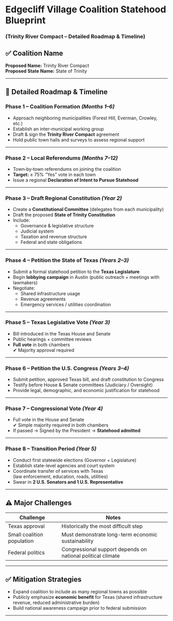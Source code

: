 # Edgecliff Village Coalition Statehood Blueprint  
### (Trinity River Compact – Detailed Roadmap & Timeline)

## ✅ Coalition Name
**Proposed Name:** Trinity River Compact  
**Proposed State Name:** State of Trinity

---

## 📅 Detailed Roadmap & Timeline

### **Phase 1 – Coalition Formation**  *(Months 1–6)*
- Approach neighboring municipalities (Forest Hill, Everman, Crowley, etc.)
- Establish an inter-municipal working group
- Draft & sign the **Trinity River Compact** agreement
- Hold public town halls and surveys to assess regional support

---

### **Phase 2 – Local Referendums**  *(Months 7–12)*
- Town‐by‐town referendums on joining the coalition
- **Target:** ≥ 75% “Yes” vote in each town
- Issue a regional **Declaration of Intent to Pursue Statehood**

---

### **Phase 3 – Draft Regional Constitution**  *(Year 2)*
- Create a **Constitutional Committee** (delegates from each municipality)
- Draft the proposed **State of Trinity Constitution**
- Include:
  - Governance & legislative structure  
  - Judicial system  
  - Taxation and revenue structure  
  - Federal and state obligations

---

### **Phase 4 – Petition the State of Texas**  *(Years 2–3)*
- Submit a formal statehood petition to the **Texas Legislature**
- Begin **lobbying campaign** in Austin (public outreach + meetings with lawmakers)
- Negotiate:
  - Shared infrastructure usage
  - Revenue agreements
  - Emergency services / utilities coordination

---

### **Phase 5 – Texas Legislative Vote**  *(Year 3)*
- Bill introduced in the Texas House and Senate
- Public hearings + committee reviews
- **Full vote** in both chambers  
  ✔ Majority approval required

---

### **Phase 6 – Petition the U.S. Congress**  *(Years 3–4)*
- Submit petition, approved Texas bill, and draft constitution to Congress
- Testify before House & Senate committees (Judiciary / Oversight)
- Provide legal, demographic, and economic justification for statehood

---

### **Phase 7 – Congressional Vote**  *(Year 4)*
- Full vote in the House and Senate  
  ✔ Simple majority required in both chambers
- If passed → Signed by the President → **Statehood admitted**

---

### **Phase 8 – Transition Period**  *(Year 5)*
- Conduct first statewide elections (Governor + Legislature)
- Establish state-level agencies and court system
- Coordinate transfer of services with Texas  
  (law enforcement, education, roads, utilities)
- Swear in **2 U.S. Senators and 1 U.S. Representative**

---

## ⚠ Major Challenges
| Challenge | Notes |
|----------|--------------------------------------------------------------|
| Texas approval | Historically the most difficult step |
| Small coalition population | Must demonstrate long-term economic sustainability |
| Federal politics | Congressional support depends on national political climate |

---

## ✅ Mitigation Strategies
- Expand coalition to include as many regional towns as possible
- Publicly emphasize **economic benefit** for Texas (shared infrastructure revenue, reduced administrative burden)
- Build national awareness campaign prior to federal submission

---
